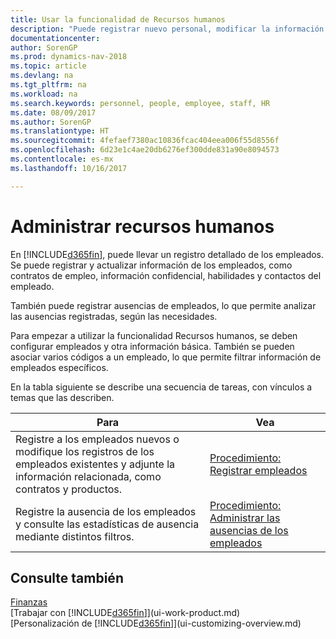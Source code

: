 ```yaml
---
title: Usar la funcionalidad de Recursos humanos
description: "Puede registrar nuevo personal, modificar la información del personal existente y registrar y analizar las ausencias."
documentationcenter: 
author: SorenGP
ms.prod: dynamics-nav-2018
ms.topic: article
ms.devlang: na
ms.tgt_pltfrm: na
ms.workload: na
ms.search.keywords: personnel, people, employee, staff, HR
ms.date: 08/09/2017
ms.author: SorenGP
ms.translationtype: HT
ms.sourcegitcommit: 4fefaef7380ac10836fcac404eea006f55d8556f
ms.openlocfilehash: 6d23e1c4ae20db6276ef300dde831a90e8094573
ms.contentlocale: es-mx
ms.lasthandoff: 10/16/2017

---
```

# <a name="manage-human-resources"></a>Administrar recursos humanos
En [!INCLUDE[d365fin](includes/d365fin_md.md)], puede llevar un registro detallado de los empleados. Se puede registrar y actualizar información de los empleados, como contratos de empleo, información confidencial, habilidades y contactos del empleado.

También puede registrar ausencias de empleados, lo que permite analizar las ausencias registradas, según las necesidades.

Para empezar a utilizar la funcionalidad Recursos humanos, se deben configurar empleados y otra información básica. También se pueden asociar varios códigos a un empleado, lo que permite filtrar información de empleados específicos.

En la tabla siguiente se describe una secuencia de tareas, con vínculos a temas que las describen.

| Para | Vea |
| --- | --- |
| Registre a los empleados nuevos o modifique los registros de los empleados existentes y adjunte la información relacionada, como contratos y productos. |[Procedimiento: Registrar empleados](hr-how-register-employees.md) |
| Registre la ausencia de los empleados y consulte las estadísticas de ausencia mediante distintos filtros. |[Procedimiento: Administrar las ausencias de los empleados](hr-how-manage-absence.md) |

## <a name="see-also"></a>Consulte también
[Finanzas](finance.md)  
[Trabajar con [!INCLUDE[d365fin](includes/d365fin_md.md)]](ui-work-product.md)  
[Personalización de [!INCLUDE[d365fin](includes/d365fin_md.md)]](ui-customizing-overview.md)        

